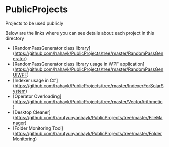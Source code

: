 # PublicProjects
Projects to be used publicly

Below are the links where you can see details about each project in this directory

* [RandomPassGenerator class library] (https://github.com/hahayk/PublicProjects/tree/master/RandomPassGenerator)
* [RandomPassGenerator class library usage in WPF application] (https://github.com/hahayk/PublicProjects/tree/master/RandomPassGenUIWPF)
* [Indexer usage in C#] (https://github.com/hahayk/PublicProjects/tree/master/IndexerForSolarSystem)
* [Operator Overloading] (https://github.com/hahayk/PublicProjects/tree/master/VectorArithmetic)
* [Desktop Cleaner] (https://github.com/harutyunyanhayk/PublicProjects/tree/master/FileManager)
* [Folder Monitoring Tool] (https://github.com/harutyunyanhayk/PublicProjects/tree/master/FolderMonitoring)